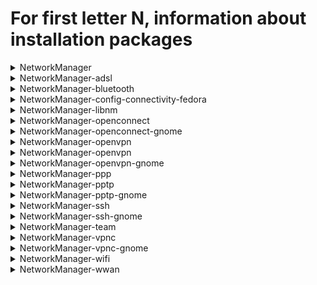 # For first letter N, information about installation packages

<details>
<summary>NetworkManager</summary>

```
Эпоха        : 1
From repo    : updates
Short desc   : Network connection manager and user applications
URL          : https://networkmanager.dev/
License      : GPLv2+ and LGPLv2+
Descript     : NetworkManager is a system service that manages network interfaces and
             : connections based on user or automatic configuration. It supports
             : Ethernet, Bridge, Bond, VLAN, Team, InfiniBand, Wi-Fi, mobile broadband
             : (WWAN), PPPoE and other devices, and supports a variety of different VPN
             : services.
```

</details>

<details>
<summary>NetworkManager-adsl</summary>

```
Эпоха        : 1
From repo    : updates
Short desc   : ADSL device plugin for NetworkManager
URL          : https://networkmanager.dev/
License      : GPLv2+ and LGPLv2+
Descript     : This package contains NetworkManager support for ADSL devices.
```

</details>

<details>
<summary>NetworkManager-bluetooth</summary>

```
Эпоха        : 1
From repo    : updates
Short desc   : Bluetooth device plugin for NetworkManager
URL          : https://networkmanager.dev/
License      : GPLv2+ and LGPLv2+
Descript     : This package contains NetworkManager support for Bluetooth devices.
```

</details>

<details>
<summary>NetworkManager-config-connectivity-fedora</summary>

```
Эпоха        : 1
From repo    : updates
Short desc   : NetworkManager config file for connectivity checking via Fedora servers
URL          : https://networkmanager.dev/
License      : GPLv2+ and LGPLv2+
Descript     : This adds a NetworkManager configuration file to enable connectivity checking
             : via Fedora infrastructure.
```

</details>

<details>
<summary>NetworkManager-libnm</summary>

```
Эпоха        : 1
From repo    : updates
Short desc   : Libraries for adding NetworkManager support to applications.
URL          : https://networkmanager.dev/
License      : LGPLv2+
Descript     : This package contains the libraries that make it easier to use some
             : NetworkManager functionality from applications.
```

</details>

<details>
<summary>NetworkManager-openconnect</summary>

```
From repo    : anaconda
Short desc   : NetworkManager VPN plugin for openconnect
URL          : http://www.gnome.org/projects/NetworkManager/
License      : GPLv2+ and LGPLv2
Descript     : This package contains software for integrating the openconnect VPN software
             : with NetworkManager and the GNOME desktop
```

</details>

<details>
<summary>NetworkManager-openconnect-gnome</summary>

```
From repo    : anaconda
Short desc   : NetworkManager VPN plugin for OpenConnect - GNOME files
URL          : http://www.gnome.org/projects/NetworkManager/
License      : GPLv2+ and LGPLv2
Descript     : This package contains software for integrating VPN capabilities with
             : the OpenConnect client with NetworkManager (GNOME files).
```

</details>

<details>
<summary>NetworkManager-openvpn</summary>

```
Эпоха        : 1
From repo    : anaconda
Short desc   : NetworkManager VPN plugin for OpenVPN
URL          : http://www.gnome.org/projects/NetworkManager/
License      : GPLv2+
Descript     : This package contains software for integrating VPN capabilities with
             : the OpenVPN server with NetworkManager.
```

</details>

<details>
<summary>NetworkManager-openvpn</summary>

```
Эпоха        : 1
From repo    : updates-testing
Short desc   : NetworkManager VPN plugin for OpenVPN
URL          : http://www.gnome.org/projects/NetworkManager/
License      : GPLv2+
Descript     : This package contains software for integrating VPN capabilities with
             : the OpenVPN server with NetworkManager.
```

</details>

<details>
<summary>NetworkManager-openvpn-gnome</summary>

```
Эпоха        : 1
From repo    : updates-testing
Short desc   : NetworkManager VPN plugin for OpenVPN - GNOME files
URL          : http://www.gnome.org/projects/NetworkManager/
License      : GPLv2+
Descript     : This package contains software for integrating VPN capabilities with
             : the OpenVPN server with NetworkManager (GNOME files).
```

</details>

<details>
<summary>NetworkManager-ppp</summary>

```
Эпоха        : 1
From repo    : updates
Short desc   : PPP plugin for NetworkManager
URL          : https://networkmanager.dev/
License      : GPLv2+ and LGPLv2+
Descript     : This package contains NetworkManager support for PPP.
```

</details>

<details>
<summary>NetworkManager-pptp</summary>

```
Эпоха        : 1
From repo    : anaconda
Short desc   : NetworkManager VPN plugin for PPTP
URL          : http://www.gnome.org/projects/NetworkManager/
License      : GPLv2+
Descript     : This package contains software for integrating VPN capabilities with
             : the PPTP server with NetworkManager.
```

</details>

<details>
<summary>NetworkManager-pptp-gnome</summary>

```
Эпоха        : 1
From repo    : anaconda
Short desc   : NetworkManager VPN plugin for PPTP - GNOME files
URL          : http://www.gnome.org/projects/NetworkManager/
License      : GPLv2+
Descript     : This package contains software for integrating VPN capabilities with
             : the PPTP server with NetworkManager (GNOME files).
```

</details>

<details>
<summary>NetworkManager-ssh</summary>

```
From repo    : updates-testing
Short desc   : NetworkManager VPN plugin for SSH
URL          : https://github.com/danfruehauf/NetworkManager-ssh
License      : GPLv2+
Descript     : This package contains software for integrating VPN capabilities with
             : the OpenSSH server with NetworkManager.
```

</details>

<details>
<summary>NetworkManager-ssh-gnome</summary>

```
From repo    : updates-testing
Short desc   : NetworkManager VPN plugin for SSH - GNOME files
URL          : https://github.com/danfruehauf/NetworkManager-ssh
License      : GPLv2+
Descript     : This package contains software for integrating VPN capabilities with
             : the OpenSSH server with NetworkManager (GNOME files).
```

</details>

<details>
<summary>NetworkManager-team</summary>

```
Эпоха        : 1
From repo    : updates
Short desc   : Team device plugin for NetworkManager
URL          : https://networkmanager.dev/
License      : GPLv2+ and LGPLv2+
Descript     : This package contains NetworkManager support for team devices.
```

</details>

<details>
<summary>NetworkManager-vpnc</summary>

```
Эпоха        : 1
From repo    : anaconda
Short desc   : NetworkManager VPN plugin for vpnc
URL          : http://www.gnome.org/projects/NetworkManager/
License      : GPLv2+
Descript     : This package contains software for integrating VPN capabilities with
             : the vpnc server with NetworkManager.
```

</details>

<details>
<summary>NetworkManager-vpnc-gnome</summary>

```
Эпоха        : 1
From repo    : anaconda
Short desc   : NetworkManager VPN plugin for vpnc - GNOME files
URL          : http://www.gnome.org/projects/NetworkManager/
License      : GPLv2+
Descript     : This package contains software for integrating VPN capabilities with
             : the vpnc server with NetworkManager (GNOME files).
```

</details>

<details>
<summary>NetworkManager-wifi</summary>

```
Эпоха        : 1
From repo    : updates
Short desc   : Wifi plugin for NetworkManager
URL          : https://networkmanager.dev/
License      : GPLv2+ and LGPLv2+
Descript     : This package contains NetworkManager support for Wifi and OLPC devices.
```

</details>

<details>
<summary>NetworkManager-wwan</summary>

```
Эпоха        : 1
From repo    : updates
Short desc   : Mobile broadband device plugin for NetworkManager
URL          : https://networkmanager.dev/
License      : GPLv2+ and LGPLv2+
Descript     : This package contains NetworkManager support for mobile broadband (WWAN)
             : devices.
```

</details>

